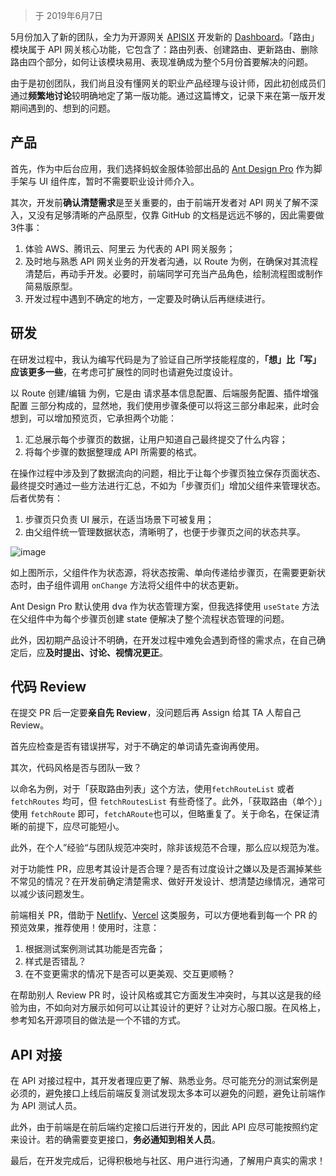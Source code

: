 > 于 2019年6月7日

5月份加入了新的团队，全力为开源网关 [APISIX](https://github.com/apache/incubator-apisix) 开发新的 [Dashboard](https://github.com/apache/incubator-apisix-dashboard/tree/next)。「路由」模块属于 API 网关核心功能，它包含了：路由列表、创建路由、更新路由、删除路由四个部分，如何让该模块易用、表现准确成为整个5月份首要解决的问题。

由于是初创团队，我们尚且没有懂网关的职业产品经理与设计师，因此初创成员们通过**频繁地讨论**较明确地定了第一版功能。通过这篇博文，记录下来在第一版开发期间遇到的、想到的问题。

## 产品
首先，作为中后台应用，我们选择蚂蚁金服体验部出品的 [Ant Design Pro](http://pro.ant.design/) 作为脚手架与 UI 组件库，暂时不需要职业设计师介入。

其次，开发前**确认清楚需求**是至关重要的，由于前端开发者对 API 网关了解不深入，又没有足够清晰的产品原型，仅靠 GitHub 的文档是远远不够的，因此需要做3件事：
1. 体验 AWS、腾讯云、阿里云 为代表的 API 网关服务；
2. 及时地与熟悉 API 网关业务的开发者沟通，以 Route 为例，在确保对其流程清楚后，再动手开发。必要时，前端同学可充当产品角色，绘制流程图或制作简易版原型。
3. 开发过程中遇到不确定的地方，一定要及时确认后再继续进行。

## 研发
在研发过程中，我认为编写代码是为了验证自己所学技能程度的，**「想」比「写」应该更多一些**，在考虑可扩展性的同时也请避免过度设计。

以 Route 创建/编辑 为例，它是由 请求基本信息配置、后端服务配置、插件增强配置 三部分构成的，显然地，我们使用步骤条便可以将这三部分串起来，此时会想到，可以增加预览页，它承担两个功能：
1. 汇总展示每个步骤页的数据，让用户知道自己最终提交了什么内容；
2. 将每个步骤的数据整理成 API 所需要的格式。

在操作过程中涉及到了数据流向的问题，相比于让每个步骤页独立保存页面状态、最终提交时通过一些方法进行汇总，不如为「步骤页们」增加父组件来管理状态。后者优势有：
1. 步骤页只负责 UI 展示，在适当场景下可被复用；
2. 由父组件统一管理数据状态，清晰明了，也便于步骤页之间的状态共享。

![image](https://user-images.githubusercontent.com/2106987/83949422-44042e80-a856-11ea-9ad6-9432c3dfa441.png)

如上图所示，父组件作为状态源，将状态按需、单向传递给步骤页，在需要更新状态时，由子组件调用 `onChange` 方法将父组件中的状态更新。

Ant Design Pro 默认使用 dva 作为状态管理方案，但我选择使用 `useState` 方法在父组件中为每个步骤页创建 state 便解决了整个流程状态管理的问题。

此外，因初期产品设计不明确，在开发过程中难免会遇到奇怪的需求点，在自己确定后，应**及时提出、讨论、视情况更正**。

## 代码 Review
在提交 PR 后一定要**亲自先 Review**，没问题后再 Assign 给其 TA 人帮自己 Review。

首先应检查是否有错误拼写，对于不确定的单词请先查询再使用。

其次，代码风格是否与团队一致？

以命名为例，对于「获取路由列表」这个方法，使用`fetchRouteList` 或者 `fetchRoutes` 均可，但 `fetchRoutesList` 有些奇怪了。此外，「获取路由（单个）」使用 `fetchRoute` 即可，`fetchARoute`也可以，但略重复了。关于命名，在保证清晰的前提下，应尽可能短小。

此外，在个人”经验“与团队规范冲突时，除非该规范不合理，那么应以规范为准。

对于功能性 PR，应思考其设计是否合理？是否有过度设计之嫌以及是否漏掉某些不常见的情况？在开发前确定清楚需求、做好开发设计、想清楚边缘情况，通常可以减少该问题发生。

前端相关 PR，借助于 [Netlify](https://www.netlify.com/)、[Vercel](https://vercel.com/) 这类服务，可以方便地看到每一个 PR 的预览效果，推荐使用！使用时，注意：
1. 根据测试案例测试其功能是否完备；
2. 样式是否错乱？
3. 在不变更需求的情况下是否可以更美观、交互更顺畅？

在帮助别人 Review PR 时，设计风格或其它方面发生冲突时，与其以这是我的经验为由，不如向对方展示如何可以让其设计的更好？让对方心服口服。在风格上，参考知名开源项目的做法是一个不错的方式。

## API 对接
在 API 对接过程中，其开发者理应更了解、熟悉业务。尽可能充分的测试案例是必须的，避免接口上线后前端反复测试发现太多本可以避免的问题，避免让前端作为 API 测试人员。

此外，由于前端是在前后端约定接口后进行开发的，因此 API 应尽可能按照约定来设计。若的确需要变更接口，**务必通知到相关人员**。

最后，在开发完成后，记得积极地与社区、用户进行沟通，了解用户真实的需求！
